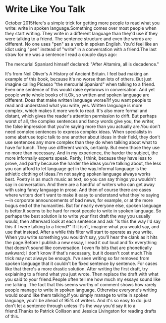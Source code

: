 # Write Like You Talk

October 2015Here's a simple trick for getting more people to read what you
write: write in spoken language.Something comes over most people when they start writing. They write
in a different language than they'd use if they were talking to a
friend. The sentence structure and even the words are different.
No one uses "pen" as a verb in spoken English. You'd feel like an
idiot using "pen" instead of "write" in a conversation with a friend.The last straw for me was a sentence I read a couple days ago:

  The mercurial Spaniard himself declared: "After Altamira, all is
  decadence."

It's from Neil Oliver's A History of Ancient Britain. I feel bad
making an example of this book, because it's no worse than lots of
others.  But just imagine calling Picasso "the mercurial Spaniard" when
talking to a friend.  Even one
sentence of this would raise eyebrows in conversation.  And yet
people write whole books of it.Ok, so written and spoken language are different. Does that make
written language worse?If you want people to read and understand what you write, yes.
Written language is more complex, which makes it more work to read.
It's also more formal and distant, which gives the reader's attention
permission to drift.  But perhaps worst of all, the complex sentences
and fancy words give you, the writer, the false impression that
you're saying more than you actually are.You don't need complex sentences to express complex ideas.  When
specialists in some abstruse topic talk to one another about ideas
in their field, they don't use sentences any more complex than they
do when talking about what to have for lunch.  They use different
words, certainly.  But even those they use no more than necessary.
And in my experience, the harder the subject, the more informally
experts speak. Partly, I think, because they have less to prove,
and partly because the harder the ideas you're talking about, the
less you can afford to let language get in the way.Informal language is the athletic clothing of ideas.I'm not saying spoken language always works best. Poetry is as much
music as text, so you can say things you wouldn't say in conversation.
And there are a handful of writers who can get away with using fancy
language in prose. And then of course there are cases where writers
don't want to make it easy to understand what they're saying—in
corporate announcements of bad news, for example, or at the more
bogus end of the humanities.  But for nearly everyone else, spoken
language is better.It seems to be hard for most people to write in spoken language.
So perhaps the best solution is to write your first draft the way
you usually would, then afterward look at each sentence and ask "Is
this the way I'd say this if I were talking to a friend?" If it
isn't, imagine what you would say, and use that instead.  After a
while this filter will start to operate as you write. When you write
something you wouldn't say, you'll hear the clank as it hits the
page.Before I publish a new essay, I read it out loud and fix everything
that doesn't sound like conversation. I even fix bits that are
phonetically awkward; I don't know if that's necessary, but it
doesn't cost much.This trick may not always be enough.  I've seen writing so far
removed from spoken language that it couldn't be fixed sentence by
sentence.  For cases like that there's a more drastic solution.
After writing the first draft, try explaining to a friend what you
just wrote. Then replace the draft with what you said to your friend.People often tell me how much my essays sound like me talking.
The fact that this seems worthy of comment shows how rarely people
manage to write in spoken language.  Otherwise everyone's writing
would sound like them talking.If you simply manage to write in spoken language, you'll be ahead
of 95% of writers.  And it's so easy to do: just don't let a sentence
through unless it's the way you'd say it to a friend.Thanks to Patrick Collison and Jessica Livingston for reading drafts of this.